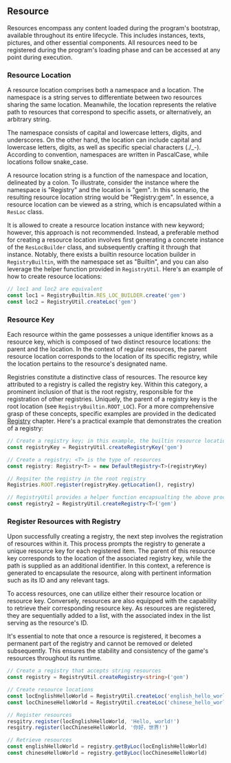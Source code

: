 ## Resource

Resources encompass any content loaded during the program's bootstrap, available throughout its entire lifecycle. This includes instances, texts, pictures, and other essential components. All resources need to be registered during the program's loading phase and can be accessed at any point during execution.

### Resource Location

A resource location comprises both a namespace and a location. The namespace is a string serves to differentiate between two resources sharing the same location. Meanwhile, the location represents the relative path to resources that correspond to specific assets, or alternatively, an arbitrary string.

The namespace consists of capital and lowercase letters, digits, and underscores. On the other hand, the location can include capital and lowercase letters, digits, as well as specific special characters (./_-). According to convention, namespaces are written in PascalCase, while locations follow snake_case.

A resource location string is a function of the namespace and location, delineated by a colon. To illustrate, consider the instance where the namespace is "Registry" and the location is "gem". In this scenario, the resulting resource location string would be "Registry:gem". In essence, a resource location can be viewed as a string, which is encapsulated within a `ResLoc` class.

It is allowed to create a resource location instance with new keyword; however, this approach is not recommended. Instead, a preferable method for creating a resource location involves first generating a concrete instance of the `ResLocBuilder` class, and subsequently crafting it through that instance. Notably, there exists a builtin resource location builder in `RegistryBuiltin`, with the namespace set as "Builtin", and you can also leverage the helper function provided in `RegistryUtil`. Here's an example of how to create resource locations:

~~~typescript
// loc1 and loc2 are equivalent
const loc1 = RegistryBuiltin.RES_LOC_BUILDER.create('gem')
const loc2 = RegistryUtil.createLoc('gem')
~~~

### Resource Key

Each resource within the game possesses a unique identifier knows as a resource key, which is composed of two distinct resource locations: the parent and the location. In the context of regular resources, the parent resource location corresponds to the location of its specific registry, while the location pertains to the resource's designated name.

Registries constitute a distinctive class of resources. The resource key attributed to a registry is called the registry key. Within this category, a prominent inclusion of that is the root registry, responsible for the registration of other registries. Uniquely, the parent of a registry key is the root location (see `RegistryBuiltin.ROOT_LOC`). For a more comprehensive grasp of these concepts, specific examples are provided in the dedicated [Registry](./registry.md) chapter. Here's a practical example that demonstrates the creation of a registry:

~~~typescript
// Create a registry key; in this example, the builtin resource location builder is used
const registryKey = RegistryUtil.createRegistryKey('gem')

// Create a registry; <T> is the type of resources
const registry: Registry<T> = new DefaultRegistry<T>(registryKey)

// Regsiter the registry in the root registry
Registries.ROOT.register(registryKey.getLocation(), registry)

// RegistryUtil provides a helper function encapsualting the above processes
const registry2 = RegistryUtil.createRegistry<T>('gem')
~~~

### Register Resources with Registry

Upon successfully creating a registry, the next step involves the registration of resources within it. This process
prompts the registry to generate a unique resource key for each registered item. The parent of this resource key
corresponds to the location of the associated registry key, while the path is supplied as an additional identifier. In
this context, a reference is generated to encapsulate the resource, along with pertinent information such as its ID and
any relevant tags.

To access resources, one can utilize either their resource location or resource key. Conversely, resources are also
equipped with the capability to retrieve their corresponding resource key. As resources are registered, they are
sequentially added to a list, with the associated index in the list serving as the resource's ID.

It's essential to note that once a resource is registered, it becomes a permanent part of the registry and cannot be
removed or deleted subsequently. This ensures the stability and consistency of the game's resources throughout its
runtime.

~~~typescript
// Create a registry that accepts string resources
const registry = RegistryUtil.createRegistry<string>('gem')

// Create resource locations
const locEnglishHelloWorld = RegistryUtil.createLoc('english_hello_world')
const locChineseHelloWorld = RegistryUtil.createLoc('chinese_hello_world')

// Register resources
resgitry.register(locEnglishHelloWorld, 'Hello, world!')
resgitry.register(locChineseHelloWorld, '你好，世界!')

// Retrieve resources
const englishHelloWorld = registry.getByLoc(locEnglishHelloWorld)
const chineseHelloWorld = registry.getByLoc(locChineseHelloWorld)
~~~